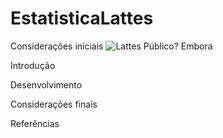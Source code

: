 # EstatisticaLattes

Considerações iniciais
<img src="EstatisticaLattes/img/lattes.jpg " alt="Lattes Público?">
Embora 

Introdução



Desenvolvimento



Considerações finais 



Referências

